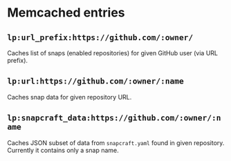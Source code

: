 # Memcached entries

## `lp:url_prefix:https://github.com/:owner/`

Caches list of snaps (enabled repositories) for given GitHub user (via URL prefix).

## `lp:url:https://github.com/:owner/:name`

Caches snap data for given repository URL.

## `lp:snapcraft_data:https://github.com/:owner/:name`

Caches JSON subset of data from `snapcraft.yaml` found in given repository.
Currently it contains only a snap name.
